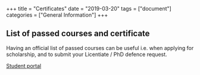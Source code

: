 +++
title = "Certificates"
date = "2019-03-20"
tags = ["document"]
categories = ["General Information"]
+++

## List of passed courses and certificate

Having an official list of passed courses can be useful i.e. when applying for scholarship, and to submit your Licentiate / PhD defence request.

[Student portal](https://student.portal.chalmers.se/en/chalmersstudies/Pages/services.aspx)
